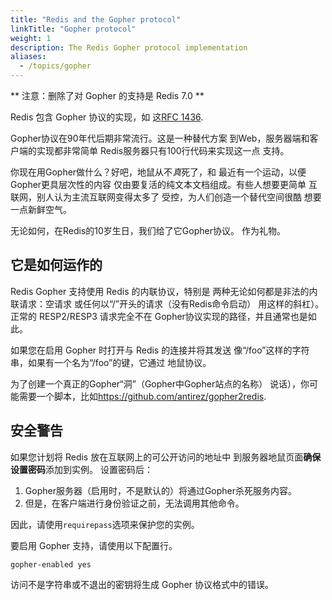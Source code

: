 ```yaml
---
title: "Redis and the Gopher protocol"
linkTitle: "Gopher protocol"
weight: 1
description: The Redis Gopher protocol implementation
aliases:
  - /topics/gopher
---
```


\*\* 注意：删除了对 Gopher 的支持是 Redis 7.0 \*\*

Redis 包含 Gopher 协议的实现，如
这[RFC 1436](https://www.ietf.org/rfc/rfc1436.txt).

Gopher协议在90年代后期非常流行。这是一种替代方案
到Web，服务器端和客户端的实现都非常简单
Redis服务器只有100行代码来实现这一点
支持。

你现在用Gopher做什么？好吧，地鼠从不*真*死了，和
最近有一个运动，以便Gopher更具层次性的内容
仅由要复活的纯文本文档组成。有些人想要更简单
互联网，别人认为主流互联网变得太多了
受控，为人们创造一个替代空间很酷
想要一点新鲜空气。

无论如何，在Redis的10岁生日，我们给了它Gopher协议。
作为礼物。

## 它是如何运作的

Redis Gopher 支持使用 Redis 的内联协议，特别是
两种无论如何都是非法的内联请求：空请求
或任何以“/”开头的请求（没有Redis命令启动）
用这样的斜杠）。正常的 RESP2/RESP3 请求完全不在
Gopher协议实现的路径，并且通常也是如此。

如果您在启用 Gopher 时打开与 Redis 的连接并将其发送
像“/foo”这样的字符串，如果有一个名为“/foo”的键，它通过
地鼠协议。

为了创建一个真正的Gopher“洞”（Gopher中Gopher站点的名称）
说话），你可能需要一个脚本，比如<https://github.com/antirez/gopher2redis>.

## 安全警告

如果您计划将 Redis 放在互联网上的可公开访问的地址中
到服务器地鼠页面**确保设置密码**添加到实例。
设置密码后：

1.  Gopher服务器（启用时，不是默认的）将通过Gopher杀死服务内容。
2.  但是，在客户端进行身份验证之前，无法调用其他命令。

因此，请使用`requirepass`选项来保护您的实例。

要启用 Gopher 支持，请使用以下配置行。

    gopher-enabled yes

访问不是字符串或不退出的密钥将生成
Gopher 协议格式中的错误。
